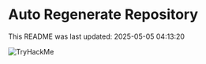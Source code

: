 # Auto Regenerate Repository

This README was last updated: 2025-05-05 04:13:20

 ![TryHackMe](https://tryhackme.com/badge/533634)